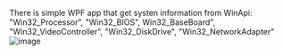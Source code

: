 There is simple WPF app that get systen information from WinApi:
"Win32_Processor",
"Win32_BIOS",
Win32_BaseBoard",
"Win32_VideoController",
"Win32_DiskDrive",
"Win32_NetworkAdapter"
 ![image](https://github.com/user-attachments/assets/33fbc8be-0ce7-4aad-95b1-2d3410852b45)
